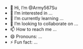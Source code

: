 - 👋 Hi, I’m @Army567Su
- 👀 I’m interested in ...
- 🌱 I’m currently learning ...
- 💞️ I’m looking to collaborate on ...
- 📫 How to reach me ...
- 😄 Pronouns: ...
- ⚡ Fun fact: ...

<!---
Army567Su/Army567Su is a ✨ special ✨ repository because its `README.md` (this file) appears on your GitHub profile.
You can click the Preview link to take a look at your changes.
--->
